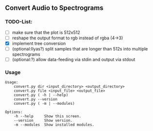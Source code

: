 ## Convert Audio to Spectrograms

### TODO-List:
- [ ] make sure that the plot is 512x512
- [ ] reshape the output format to rgb instead of rgba (4->3)
- [X] implement tree conversion
- [ ] (optional:Ilyas?) split samples that are longer than 512s into multiple spectrograms
- [ ] (optional:?) allow data-feeding via stdin and output via stdout

### Usage
```
Usage:
    convert.py dir <input_directory> <output_directory>
    convert.py file <input_file> <output_file>
    convert.py ( -h | --help)
    convert.py --version
    convert.py ( -m | --modules)

Options:
    -h --help     Show this screen.
    --version     Show version.
    -m --modules  Show installed modules.
```